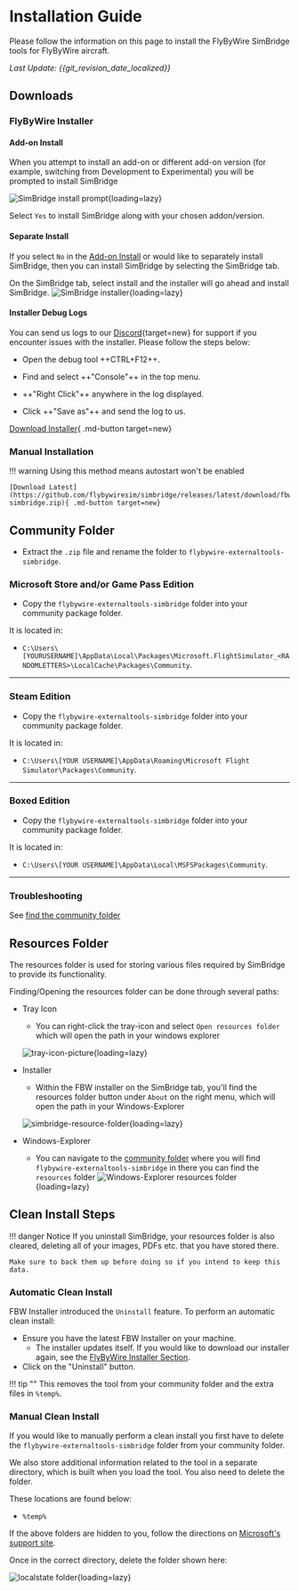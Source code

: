 # Installation Guide

Please follow the information on this page to install the FlyByWire SimBridge tools for FlyByWire aircraft.

*Last Update: {{git_revision_date_localized}}*

## Downloads

### FlyByWire Installer

#### Add-on Install

When you attempt to install an add-on or different add-on version (for example, switching from Development to Experimental) you will be prompted to install SimBridge

![SimBridge install prompt](../assets/installer_prompt.png "Prompt to install SimBridge when installing an add-on that requires it"){loading=lazy}

Select `Yes` to install SimBridge along with your chosen addon/version.

#### Separate Install

If you select `No` in the [Add-on Install](#add-on-install) or would like to separately install SimBridge, then you can install SimBridge by selecting the SimBridge tab.

On the SimBridge tab, select install and the installer will go ahead and install SimBridge.
![SimBridge installer](../assets/simbridge_installing.png){loading=lazy}

#### Installer Debug Logs

You can send us logs to our [Discord](https://discord.gg/flybywire){target=new} for support if you encounter issues with the installer. Please follow the steps below:

  * Open the debug tool ++CTRL+F12++.

  * Find and select ++"Console"++ in the top menu.

  * ++"Right Click"++ anywhere in the log displayed.

  * Click ++"Save as"++ and send the log to us.

[Download Installer](https://api.flybywiresim.com/installer){ .md-button target=new}

### Manual Installation

!!! warning 
    Using this method means autostart won't be enabled

    [Download Latest](https://github.com/flybywiresim/simbridge/releases/latest/download/fbw-simbridge.zip){ .md-button target=new}

## Community Folder

- Extract the `.zip` file and rename the folder to `flybywire-externaltools-simbridge`.

### Microsoft Store and/or Game Pass Edition

- Copy the `flybywire-externaltools-simbridge` folder into your community package folder.

It is located in:

* `C:\Users\[YOURUSERNAME]\AppData\Local\Packages\Microsoft.FlightSimulator_<RANDOMLETTERS>\LocalCache\Packages\Community`.

---

### Steam Edition

- Copy the `flybywire-externaltools-simbridge` folder into your community package folder.

It is located in:

* `C:\Users\[YOUR USERNAME]\AppData\Roaming\Microsoft Flight Simulator\Packages\Community`.

---

### Boxed Edition

- Copy the `flybywire-externaltools-simbridge` folder into your community package folder.

It is located in:

* `C:\Users\[YOUR USERNAME]\AppData\Local\MSFSPackages\Community`.

---

### Troubleshooting

See [find the community folder](../../fbw-a32nx/installation.md#Troubleshooting)

## Resources Folder
The resources folder is used for storing various files required by SimBridge to provide its functionality. 
 
Finding/Opening the resources folder can be done through several paths:

- Tray Icon
    - You can right-click the tray-icon and select `Open resources folder` which will open the path in your windows 
     explorer

    ![tray-icon-picture](../assets/trayicon-resource.png){loading=lazy}

- Installer
    - Within the FBW installer on the SimBridge tab, you'll find the resources folder button under `About` on the right menu, which will open the path in your Windows-Explorer
  
    ![simbridge-resource-folder](../assets/simbridge_resourcefolder.jpg){loading=lazy}

- Windows-Explorer
    - You can navigate to the [community folder](#community-folder) where you will find 
     `flybywire-externaltools-simbridge` in there you can find the `resources` folder
  ![Windows-Explorer resources folder](../assets/simbridge-location.png){loading=lazy}

## Clean Install Steps

!!! danger Notice
    If you uninstall SimBridge, your resources folder is also cleared, deleting all of your images, PDFs etc. that you have stored there. 
    
    Make sure to back them up before doing so if you intend to keep this data.

### Automatic Clean Install

FBW Installer introduced the `Uninstall` feature. To perform an automatic clean install:

- Ensure you have the latest FBW Installer on your machine. 
    - The installer updates itself. If you would like to download our installer again, see the [FlyByWire Installer Section](#flybywire-installer).
- Click on the "Uninstall" button.


!!! tip ""
    This removes the tool from your community folder and the extra files in `%temp%`.

### Manual Clean Install

If you would like to manually perform a clean install you first have to delete the 
 `flybywire-externaltools-simbridge` folder from your community folder.

We also store additional information related to the tool in a separate directory, which is built when you load the tool. You also need to delete the folder.

These locations are found below:

- `%temp%`

If the above folders are hidden to you, follow the directions on [Microsoft's support site](https://support.microsoft.com/en-us/windows/view-hidden-files-and-folders-in-windows-10-97fbc472-c603-9d90-91d0-1166d1d9f4b5).

Once in the correct directory, delete the folder shown here:

![localstate folder](../assets/temp_folder.png){loading=lazy}